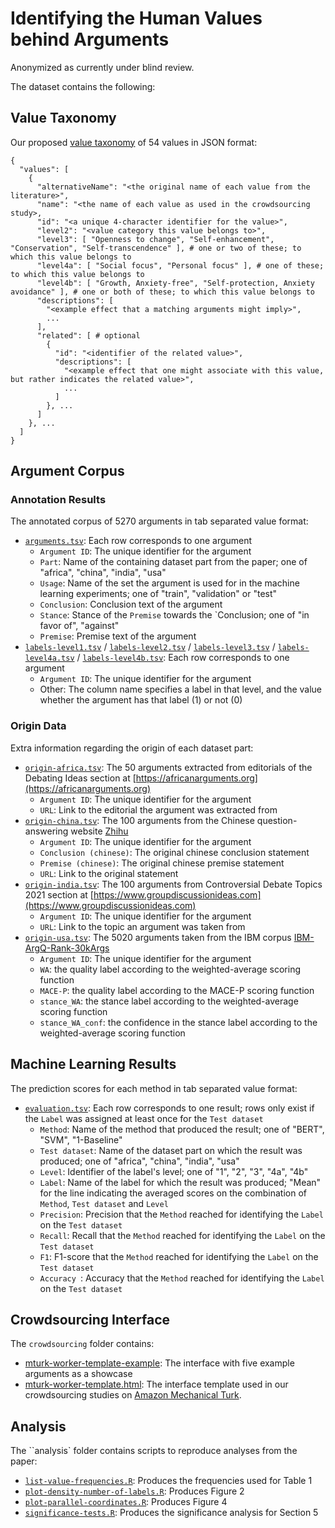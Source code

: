 # Identifying the Human Values behind Arguments

Anonymized as currently under blind review.

The dataset contains the following:

## Value Taxonomy
Our proposed [value taxonomy](values.json) of 54 values in JSON format:
```
{
  "values": [
    {
      "alternativeName": "<the original name of each value from the literature>",
      "name": "<the name of each value as used in the crowdsourcing study>,
      "id": "<a unique 4-character identifier for the value>",
      "level2": "<value category this value belongs to>",
      "level3": [ "Openness to change", "Self-enhancement", "Conservation", "Self-transcendence" ], # one or two of these; to which this value belongs to
      "level4a": [ "Social focus", "Personal focus" ], # one of these; to which this value belongs to
      "level4b": [ "Growth, Anxiety-free", "Self-protection, Anxiety avoidance" ], # one or both of these; to which this value belongs to
      "descriptions": [
        "<example effect that a matching arguments might imply>",
        ...
      ],
      "related": [ # optional
        {
          "id": "<identifier of the related value>",
          "descriptions": [
            "<example effect that one might associate with this value, but rather indicates the related value>",
            ...
          ]
        }, ...
      ]
    }, ...
  ]
}
```


## Argument Corpus

### Annotation Results
The annotated corpus of 5270 arguments in tab separated value format:
- [`arguments.tsv`](arguments.tsv): Each row corresponds to one argument
    - `Argument ID`: The unique identifier for the argument
    - `Part`: Name of the containing dataset part from the paper; one of "africa", "china", "india", "usa"
    - `Usage`: Name of the set the argument is used for in the machine learning experiments; one of "train", "validation" or "test"
    - `Conclusion`: Conclusion text of the argument
    - `Stance`: Stance of the `Premise` towards the `Conclusion; one of "in favor of", "against"
    - `Premise`: Premise text of the argument
- [`labels-level1.tsv`](labels-level1.tsv) / [`labels-level2.tsv`](labels-level2.tsv) / [`labels-level3.tsv`](labels-level3.tsv) / [`labels-level4a.tsv`](labels-level4a.tsv) / [`labels-level4b.tsv`](labels-level4b.tsv): Each row corresponds to one argument
    - `Argument ID`: The unique identifier for the argument
    - Other: The column name specifies a label in that level, and the value whether the argument has that label (1) or not (0)

### Origin Data
Extra information regarding the origin of each dataset part:
- [`origin-africa.tsv`](origin-africa.tsv): The 50 arguments extracted from editorials of the Debating Ideas section at [https://africanarguments.org](https://africanarguments.org)
    - `Argument ID`: The unique identifier for the argument
    - `URL`: Link to the editorial the argument was extracted from
- [`origin-china.tsv`](origin-china.tsv): The 100 arguments from the Chinese question-answering website [Zhihu](https://www.zhihu.com)
    - `Argument ID`: The unique identifier for the argument
    - `Conclusion (chinese)`: The original chinese conclusion statement
    - `Premise (chinese)`: The original chinese premise statement
    - `URL`: Link to the original statement
- [`origin-india.tsv`](origin-india.tsv): The 100 arguments from Controversial Debate Topics 2021 section at [https://www.groupdiscussionideas.com](https://www.groupdiscussionideas.com)
    - `Argument ID`: The unique identifier for the argument
    - `URL`: Link to the topic an argument was taken from
- [`origin-usa.tsv`](origin-usa.tsv): The 5020 arguments taken from the IBM corpus [IBM-ArgQ-Rank-30kArgs](https://research.ibm.com/haifa/dept/vst/debating_data.shtml#Argument%20Quality)
    - `Argument ID`: The unique identifier for the argument
    - `WA`: the quality label according to the weighted-average scoring function
    - `MACE-P`: the quality label according to the MACE-P scoring function
    - `stance_WA`: the stance label according to the weighted-average scoring function
    - `stance_WA_conf`: the confidence in the stance label according to the weighted-average scoring function

## Machine Learning Results
The prediction scores for each method in tab separated value format:
- [`evaluation.tsv`](evaluation.tsv): Each row corresponds to one result; rows only exist if the `Label` was assigned at least once for the `Test dataset`
    - `Method`: Name of the method that produced the result; one of "BERT", "SVM", "1-Baseline"
    - `Test dataset`: Name of the dataset part on which the result was produced; one of "africa", "china", "india", "usa"
    - `Level`: Identifier of the label's level; one of "1", "2", "3", "4a", "4b"
    - `Label`: Name of the label for which the result was produced; "Mean" for the line indicating the averaged scores on the combination of `Method`, `Test dataset` and `Level`
    - `Precision`: Precision that the `Method` reached for identifying the `Label` on the `Test dataset`
    - `Recall`: Recall that the `Method` reached for identifying the `Label` on the `Test dataset`
    - `F1`: F1-score that the `Method` reached for identifying the `Label` on the `Test dataset`
    - `Accuracy `: Accuracy that the `Method` reached for identifying the `Label` on the `Test dataset`


## Crowdsourcing Interface
The `crowdsourcing` folder contains:
- [mturk-worker-template-example](crowdsourcing/mturk-worker-template-example.html): The interface with five example arguments as a showcase
- [mturk-worker-template.html](crowdsourcing/mturk-worker-template.html): The interface template used in our crowdsourcing studies on [Amazon Mechanical Turk](https:://www.mturk.com).


## Analysis
The ``analysis` folder contains scripts to reproduce analyses from the paper:
- [`list-value-frequencies.R`](analysis/list-value-frequencies.R): Produces the frequencies used for Table 1
- [`plot-density-number-of-labels.R`](analysis/plot-density-number-of-labels.R): Produces Figure 2
- [`plot-parallel-coordinates.R`](analysis/plot-parallel-coordinates.R): Produces Figure 4
- [`significance-tests.R`](analysis/significance-tests.R): Produces the significance analysis for Section 5

